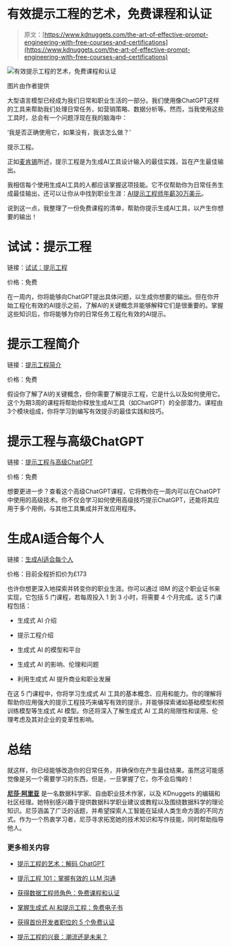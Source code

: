 # 有效提示工程的艺术，免费课程和认证

> 原文：[https://www.kdnuggets.com/the-art-of-effective-prompt-engineering-with-free-courses-and-certifications](https://www.kdnuggets.com/the-art-of-effective-prompt-engineering-with-free-courses-and-certifications)

![有效提示工程的艺术，免费课程和认证](../Images/6abd1d8f03a938bbadca4cfad4475607.png)

图片由作者提供

大型语言模型已经成为我们日常和职业生活的一部分。我们使用像ChatGPT这样的工具来帮助我们处理日常任务，如营销策略、数据分析等。然而，当我使用这些工具时，总会有一个问题浮现在我的脑海中：

‘我是否正确使用它，如果没有，我该怎么做？’

提示工程。

正如[麦肯锡](https://www.mckinsey.com/featured-insights/mckinsey-explainers/what-is-prompt-engineering)所述，提示工程是为生成AI工具设计输入的最佳实践，旨在产生最佳输出。

我相信每个使用生成AI工具的人都应该掌握这项技能。它不仅帮助你为日常任务生成最佳输出，还可以让你从中找到职业生涯：[AI提示工程师年薪30万美元](/ai-prompt-engineers-are-making-300ky)。

说到这一点，我整理了一份免费课程的清单，帮助你提示生成AI工具，以产生你想要的输出！

# 试试：提示工程

链接：[试试：提示工程](http://edx.sjv.io/k0KoM3)

价格：免费

在一周内，你将能够向ChatGPT提出具体问题，以生成你想要的输出。但在你开始工程化有效的AI提示之前，了解AI的关键概念并能够解释它们是很重要的。掌握这些知识后，你将能够为你的日常任务工程化有效的AI提示。

# 提示工程简介

链接：[提示工程简介](http://edx.sjv.io/B032bx)

价格：免费

假设你了解了AI的关键概念，但你需要了解提示工程，它是什么以及如何使用它。这个为期3周的课程将帮助你释放生成AI工具（如ChatGPT）的全部潜力。课程由3个模块组成，你将学习到编写有效提示的最佳实践和技巧。

# 提示工程与高级ChatGPT

链接：[提示工程与高级ChatGPT](http://edx.sjv.io/AWOE3x)

价格：免费

想要更进一步？查看这个高级ChatGPT课程，它将教你在一周内可以在ChatGPT中使用的高级技术。你不仅会学习如何使用高级技巧提示ChatGPT，还能将其应用于多个用例，与其他工具集成并开发应用程序。

# 生成AI适合每个人

链接：[生成AI适合每个人](http://edx.sjv.io/m5K2Zq)

价格：目前全程折扣价为£173

也许你想更深入地探索并转变你的职业生涯。你可以通过 IBM 的这个职业证书来实现，它包括 5 门课程，若每周投入 1 到 3 小时，将需要 4 个月完成。这 5 门课程包括：

+   生成式 AI 介绍

+   提示工程介绍

+   生成式 AI 的模型和平台

+   生成式 AI 的影响、伦理和问题

+   利用生成式 AI 提升商业和职业发展

在这 5 门课程中，你将学习生成式 AI 工具的基本概念、应用和能力。你的理解将帮助你应用强大的提示工程技巧来编写有效的提示，并能够探索诸如基础模型和预训练模型等生成式 AI 模型。你还将深入了解生成式 AI 工具的局限性和误用、伦理考虑及其对企业的变革性影响。

# 总结

就这样，你已经能够改造你的日常任务，并确保你在产生最佳结果。虽然这可能感觉像是另一个需要学习的东西，但是，一旦掌握了它，你不会后悔的！

[](https://www.linkedin.com/in/nisha-arya-ahmed/)****[尼莎·阿里亚](https://www.linkedin.com/in/nisha-arya-ahmed/)**** 是一名数据科学家、自由职业技术作家，以及 KDnuggets 的编辑和社区经理。她特别感兴趣于提供数据科学职业建议或教程以及围绕数据科学的理论知识。尼莎涵盖了广泛的话题，并希望探索人工智能在延续人类生命方面的不同方式。作为一个热衷学习者，尼莎寻求拓宽她的技术知识和写作技能，同时帮助指导他人。

### 更多相关内容

+   [提示工程的艺术：解码 ChatGPT](https://www.kdnuggets.com/2023/06/art-prompt-engineering-decoding-chatgpt.html)

+   [提示工程 101：掌握有效的 LLM 沟通](https://www.kdnuggets.com/prompt-engineering-101-mastering-effective-llm-communication)

+   [获得数据工程师角色：免费课程和认证](https://www.kdnuggets.com/landing-a-data-engineer-role-free-courses-and-certifications)

+   [掌握生成式 AI 和提示工程：免费电子书](https://www.kdnuggets.com/2023/04/free-ebook-mastering-generative-ai-prompt-engineering.html)

+   [获得首份开发者职位的 5 个免费认证](https://www.kdnuggets.com/5-free-certifications-to-land-your-first-developer-job)

+   [提示工程的兴衰：潮流还是未来？](https://www.kdnuggets.com/the-rise-and-fall-of-prompt-engineering-fad-or-future)
